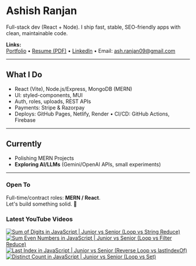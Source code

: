 # Ashish Ranjan

Full-stack dev (React + Node). I ship fast, stable, SEO-friendly apps with clean, maintainable code.

**Links:**  
[Portfolio](https://www.ashishranjan.net) • 
[Resume (PDF)](https://github.com/a2rp/resume/releases/latest/download/Ashish_Ranjan_Resume.pdf) • 
[LinkedIn](https://www.linkedin.com/in/aashishranjan/) • 
Email: ash.ranjan09@gmail.com

---

## What I Do
- React (Vite), Node.js/Express, MongoDB (MERN)
- UI: styled-components, MUI
- Auth, roles, uploads, REST APIs
- Payments: Stripe & Razorpay
- Deploys: GitHub Pages, Netlify, Render • CI/CD: GitHub Actions, Firebase

---

## Currently
- Polishing MERN Projects
- **Exploring AI/LLMs** (Gemini/OpenAI APIs, small experiments)

---

### Open To
Full-time/contract roles: **MERN / React**.  
Let's build something solid. 🚀

### Latest YouTube Videos
<p align="left">

<!-- BEGIN YOUTUBE-CARDS -->
[![Sum of Digits in JavaScript | Junior vs Senior (Loop vs String Reduce)](https://ytcards.demolab.com/?id=jmy_39cdPBY&title=Sum+of+Digits+in+JavaScript+%7C+Junior+vs+Senior+%28Loop+vs+String+Reduce%29&lang=en&timestamp=1761311993&background_color=%230d1117&title_color=%23ffffff&stats_color=%23b3b3b3&max_title_lines=2&width=360&border_radius=10 "Sum of Digits in JavaScript | Junior vs Senior (Loop vs String Reduce)")](https://www.youtube.com/shorts/jmy_39cdPBY)
[![Sum Even Numbers in JavaScript | Junior vs Senior (Loop vs Filter Reduce)](https://ytcards.demolab.com/?id=7E_kUb9wfGU&title=Sum+Even+Numbers+in+JavaScript+%7C+Junior+vs+Senior+%28Loop+vs+Filter+Reduce%29&lang=en&timestamp=1761308575&background_color=%230d1117&title_color=%23ffffff&stats_color=%23b3b3b3&max_title_lines=2&width=360&border_radius=10 "Sum Even Numbers in JavaScript | Junior vs Senior (Loop vs Filter Reduce)")](https://www.youtube.com/shorts/7E_kUb9wfGU)
[![Last Index in JavaScript | Junior vs Senior (Reverse Loop vs lastIndexOf)](https://ytcards.demolab.com/?id=A6OdsZHly6c&title=Last+Index+in+JavaScript+%7C+Junior+vs+Senior+%28Reverse+Loop+vs+lastIndexOf%29&lang=en&timestamp=1761307980&background_color=%230d1117&title_color=%23ffffff&stats_color=%23b3b3b3&max_title_lines=2&width=360&border_radius=10 "Last Index in JavaScript | Junior vs Senior (Reverse Loop vs lastIndexOf)")](https://www.youtube.com/shorts/A6OdsZHly6c)
[![Distinct Count in JavaScript | Junior vs Senior (Loop vs Set)](https://ytcards.demolab.com/?id=gMhygY0_V60&title=Distinct+Count+in+JavaScript+%7C+Junior+vs+Senior+%28Loop+vs+Set%29&lang=en&timestamp=1761307183&background_color=%230d1117&title_color=%23ffffff&stats_color=%23b3b3b3&max_title_lines=2&width=360&border_radius=10 "Distinct Count in JavaScript | Junior vs Senior (Loop vs Set)")](https://www.youtube.com/shorts/gMhygY0_V60)
<!-- END YOUTUBE-CARDS -->

</p>
